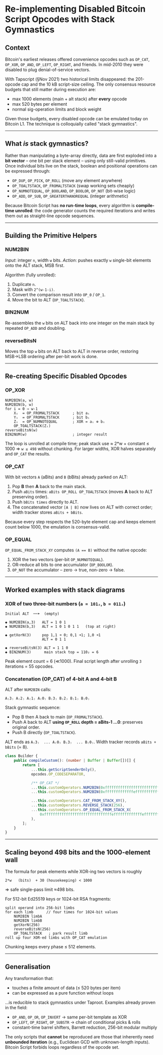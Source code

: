 # Re-implementing Disabled Bitcoin Script Opcodes with **Stack Gymnastics**

## Context

Bitcoin's earliest releases offered convenience opcodes such as `OP_CAT`, `OP_XOR`, `OP_AND`, `OP_LEFT`, `OP_RIGHT`, and
friends. In mid-2010 they were disabled to plug denial-of-service vectors.

With Tapscript (§Nov 2021) two historical limits disappeared: the 201-opcode cap and the 10 kB script-size ceiling. The
only consensus resource budgets that still matter during execution are:

* max 1000 elements (main + alt stack) after **every** opcode
* max 520 bytes per element
* normal sig-operation limits and block weight

Given those budgets, every disabled opcode can be emulated today on Bitcoin L1. The technique is colloquially called
"stack gymnastics".

---

## What *is* stack gymnastics?

Rather than manipulating a byte-array directly, data are first exploded into a **bit vector** – one bit per stack
element – using only still-valid primitives. Once individual bits live on the stack, boolean and positional operations
can be expressed through:

* `OP_DUP`, `OP_PICK`, `OP_ROLL`          (move any element anywhere)
* `OP_TOALTSTACK`, `OP_FROMALTSTACK`       (swap working sets cheaply)
* `OP_NUMNOTEQUAL`, `OP_BOOLAND`, `OP_BOOLOR`, `OP_NOT`   (bit-wise logic)
* `OP_ADD`, `OP_SUB`, `OP_GREATERTHANOREQUAL`             (integer arithmetic)

Because Bitcoin Script has **no run-time loops**, every algorithm is **compile-time unrolled**: the code generator
counts the required iterations and writes them out as straight-line opcode sequences.

---

## Building the Primitive Helpers

### NUM2BIN

*Input*: integer `n`, width `w` bits.
*Action*: pushes exactly `w` single-bit elements onto the ALT stack, MSB first.

Algorithm (fully unrolled):

1. Duplicate `n`.
2. Mask with `2^(w-1-i)`.
3. Convert the comparison result into `OP_0` / `OP_1`.
4. Move the bit to ALT (`OP_TOALTSTACK`).

### BIN2NUM

Re-assembles the `w` bits on ALT back into one integer on the main stack by repeated `OP_ADD` and doubling.

### reverseBitsN

Moves the top `w` bits on ALT back to ALT in reverse order, restoring MSB→LSB ordering after per-bit work is done.

---

## Re-creating Specific Disabled Opcodes

### OP\_XOR

```pseudocode
NUM2BIN(a, w)
NUM2BIN(b, w)
for i = 0 → w-1
    Xᵢ  = OP_FROMALTSTACK      ; bit aᵢ
    Yᵢ  = OP_FROMALTSTACK      ; bit bᵢ
    Zᵢ  = OP_NUMNOTEQUAL       ; XOR = aᵢ ⊕ bᵢ
    OP_TOALTSTACK(Zᵢ)
reverseBitsN(w)
BIN2NUM(w)                     ; integer result
```

The loop is unrolled at compile time; peak stack use ≈ 2*w + constant ≤ 1000 ⇒ `w ≤ 498` without chunking. For larger
widths, XOR halves separately and `OP_CAT` the results.

### OP\_CAT

With bit vectors `A` (aBits) and `B` (bBits) already parked on ALT:

1. Pop **B** then **A** back to the main stack.
2. Push `aBits` times: `aBits OP_ROLL OP_TOALTSTACK` (moves **A** back to ALT preserving order).
3. Push `bBits times` directly to ALT.
4. The concatenated vector `[A | B]` now lives on ALT with correct order; width tracker stores `aBits + bBits`.

Because every step respects the 520-byte element cap and keeps element count below 1000, the emulation is
consensus-valid.

### OP\_EQUAL

`OP_EQUAL_FROM_STACK_XY` computes `(A == B)` without the native opcode:

1. XOR the two vectors (per-bit `OP_NUMNOTEQUAL`).
2. OR-reduce all bits to one accumulator (`OP_BOOLOR`).
3. `OP_NOT` the accumulator – zero → true, non-zero → false.

---

## Worked examples with stack diagrams

### XOR of two three‑bit numbers (`a = 101₂`, `b = 011₂`)

```
Initial ALT  ──➤  (empty)

◆ NUM2BIN(a,3)   ALT = 1 0 1
◆ NUM2BIN(b,3)   ALT = 1 0 1 0 1 1   (top at right)

◆ getXorN(3)     pop 1,1 ➜ 0; 0,1 ➜1; 1,0 ➜1
                 ALT = 0 1 1

◆ reverseBitsN(3) ALT = 1 1 0
◆ BIN2NUM(3)      main stack top = 110₂ = 6
```

Peak element count = 6 (≪1000). Final script length after unrolling `3` iterations = 55 opcodes.

### Concatenation (OP\_CAT) of 4‑bit A and 4‑bit B

ALT after `NUM2BIN` calls:

```
A₍3₎ A₍2₎ A₍1₎ A₍0₎ B₍3₎ B₍2₎ B₍1₎ B₍0₎
```

Stack gymnastic sequence:

* Pop B then A back to main (`OP_FROMALTSTACK`).
* Push A back to ALT **using `OP_ROLL` depth = aBits‑1 ...0**: preserves original order.
* Push B directly (`OP_TOALTSTACK`).

ALT ends as `A₍3₎  ... A₍0₎ B₍3₎  ... B₍0₎`. Width tracker records `aBits + bBits` (= 8).

```ts
class Builder {
    public compileCustom(): (number | Buffer | Buffer[])[] {
        return [
            ...this.getScriptSenderOnly(),
            opcodes.OP_CODESEPARATOR,

            /** OP_CAT */
            ...this.customOperators.NUM2BIN(0xfffffffffffffffffffffffffffffffen, 128),
            ...this.customOperators.NUM2BIN(0xfffffffffffffeffffffffffffffffffn, 128),

            ...this.customOperators.CAT_FROM_STACK_XY(),
            ...this.customOperators.REVERSE_STACK(256),
            ...this.customOperators.OP_EQUAL_FROM_STACK_X(
                0xfffffffffffffffffffffffffffffffefffffffffffffeffffffffffffffffffn,
            ),
        ];
    }
}
```

---

## Scaling beyond 498 bits and the 1000-element wall

The formula for peak elements while XOR-ing two vectors is roughly

```
2*w   (bits)  + 30 (housekeeping) < 1000
```

⇒ safe single-pass limit ≈498 bits.

For 512-bit Ed25519 keys or 1024-bit RSA fragments:

```pseudocode
split operand into 256-bit limbs
for each limb      // four times for 1024-bit values
    NUM2BIN limbA
    NUM2BIN limbB
    getXorN(256)
    reverseBitsN(256)
    OP_TOALTSTACK   ; park result limb
roll up four XOR-ed limbs with OP_CAT emulation
```

Chunking keeps every phase ≤ 512 elements.


---

## Generalisation

Any transformation that:

* touches a finite amount of data (≤ 520 bytes per item)
* can be expressed as a pure function without loops

...is reducible to stack gymnastics under Taproot. Examples already proven in the field:

* `OP_AND`, `OP_OR`, `OP_INVERT` → same per-bit template as XOR
* `OP_LEFT`, `OP_RIGHT`, `OP_SUBSTR` → chain of conditional picks & rolls
* constant-time barrel shifters, Barrett reduction, 256-bit modular multiply

The only scripts that **cannot** be reproduced are those that inherently need **unbounded iteration** (e.g., Euclidean
GCD with unknown-length inputs). Bitcoin Script forbids loops regardless of the opcode set.
